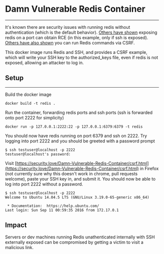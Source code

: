 # Damn Vulnerable Redis Container
-----------------------------

It's known there are security issues with running redis without authentication (which is the default behavior). [Others have shown](http://antirez.com/news/96) exposing redis on a port can obtain RCE (in this example, only if ssh is exposed). [Others have also shown](http://www.agarri.fr/kom/archives/2014/09/11/trying_to_hack_redis_via_http_requests/index.html) you can run Redis commands via CSRF.

This docker image runs Redis and SSH, and provides a CSRF example, which will write your SSH key to the authorized_keys file, even if redis is not exposed, allowing an attacker to log in.

## Setup
-----------------------------

Build the docker image

```
docker build -t redis .
```

Run the container, forwarding redis ports and ssh ports (ssh is forwarded onto port 2222 for simplicity)

```
docker run -p 127.0.0.1:2222:22 -p 127.0.0.1:6379:6379 -t redis
```

You should now have redis running on port 6379 and ssh on 2222. Try logging into port 2222 and you should be greeted with a password prompt

```
$ ssh testuser@localhost -p 2222
testuser@localhost's password: 
```

Visit [https://security.love/Damn-Vulnerable-Redis-Container/csrf.html](https://security.love/Damn-Vulnerable-Redis-Container/csrf.html) in Firefox (not currently sure why this doesn't work in chrome, pull requests welcome), paste your SSH key in, and submit it. You should now be able to log into port 2222 without a password.

```
$ ssh testuser@localhost -p 2222
Welcome to Ubuntu 14.04.5 LTS (GNU/Linux 3.19.0-65-generic x86_64)

 * Documentation:  https://help.ubuntu.com/
Last login: Sun Sep 11 00:59:35 2016 from 172.17.0.1
```
## Impact
Servers or dev machines running Redis unathenticated internally with SSH externally exposed can be compromised by getting a victim to visit a malicious link. 

